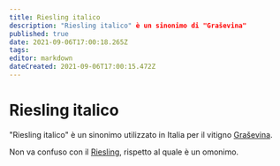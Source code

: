 ```yaml
---
title: Riesling italico
description: "Riesling italico" è un sinonimo di "Graševina"
published: true
date: 2021-09-06T17:00:18.265Z
tags: 
editor: markdown
dateCreated: 2021-09-06T17:00:15.472Z
---
```


# Riesling italico

"Riesling italico" è un sinonimo utilizzato in Italia per il vitigno [Graševina](/vitigni/Croazia/bacca-bianca/grasevina).

Non va confuso con il [Riesling](/vitigni/Germania/bacca-bianca/riesling), rispetto al quale è un omonimo.